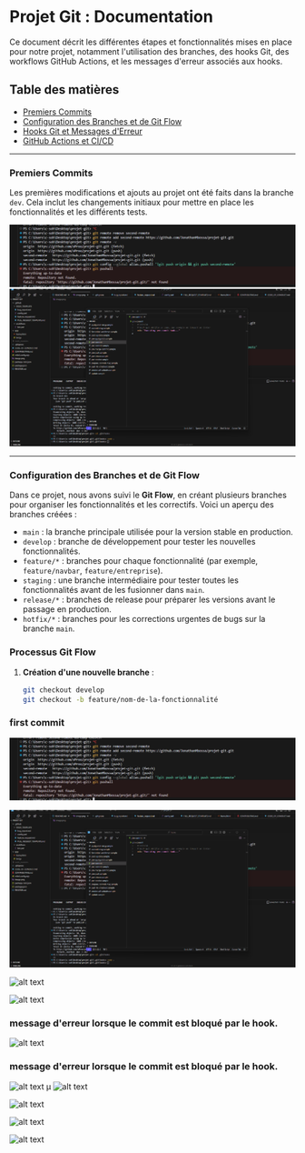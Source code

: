 # Projet Git : Documentation

Ce document décrit les différentes étapes et fonctionnalités mises en place pour notre projet, notamment l'utilisation des branches, des hooks Git, des workflows GitHub Actions, et les messages d'erreur associés aux hooks.

## Table des matières
- [Premiers Commits](#premiers-commits)
- [Configuration des Branches et de Git Flow](#configuration-des-branches-et-de-git-flow)
- [Hooks Git et Messages d'Erreur](#hooks-git-et-messages-derreur)
- [GitHub Actions et CI/CD](#github-actions-et-cicd)

---

### Premiers Commits

Les premières modifications et ajouts au projet ont été faits dans la branche `dev`. Cela inclut les changements initiaux pour mettre en place les fonctionnalités et les différents tests.

![Premier Commit](image.png)
![Premier Commit - Détail](image-1.png)

---

### Configuration des Branches et de Git Flow

Dans ce projet, nous avons suivi le **Git Flow**, en créant plusieurs branches pour organiser les fonctionnalités et les correctifs. Voici un aperçu des branches créées :

- `main` : la branche principale utilisée pour la version stable en production.
- `develop` : branche de développement pour tester les nouvelles fonctionnalités.
- `feature/*` : branches pour chaque fonctionnalité (par exemple, `feature/navbar`, `feature/entreprise`).
- `staging` : une branche intermédiaire pour tester toutes les fonctionnalités avant de les fusionner dans `main`.
- `release/*` : branches de release pour préparer les versions avant le passage en production.
- `hotfix/*` : branches pour les corrections urgentes de bugs sur la branche `main`.

### Processus Git Flow
1. **Création d'une nouvelle branche** :
   ```bash
   git checkout develop
   git checkout -b feature/nom-de-la-fonctionnalité


### first commit
![alt text](image.png)

![alt text](image-1.png)



![alt text](image-2.png)

![alt text](image-3.png)

### message d'erreur lorsque le commit est bloqué par le hook.
![alt text](image-4.png)

### message d'erreur lorsque le commit est bloqué par le hook.
![alt text](image-5.png)
µ
![alt text](image-6.png)

![alt text](image-7.png)

![alt text](image-8.png)

![alt text](image-9.png)